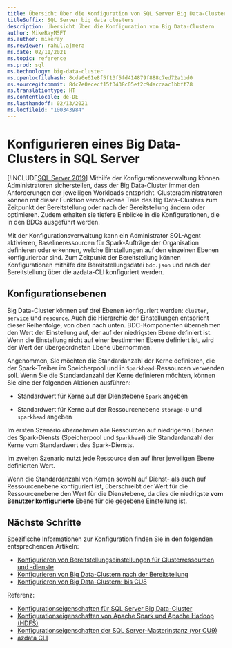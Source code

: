 ```yaml
---
title: Übersicht über die Konfiguration von SQL Server Big Data-Clustern
titleSuffix: SQL Server big data clusters
description: Übersicht über die Konfiguration von Big Data-Clustern
author: MikeRayMSFT
ms.author: mikeray
ms.reviewer: rahul.ajmera
ms.date: 02/11/2021
ms.topic: reference
ms.prod: sql
ms.technology: big-data-cluster
ms.openlocfilehash: 8cda6e61e8f5f13f5fd414879f888c7ed72a1bd0
ms.sourcegitcommit: 8dc7e0ececf15f3438c05ef2c9daccaac1bbff78
ms.translationtype: HT
ms.contentlocale: de-DE
ms.lasthandoff: 02/13/2021
ms.locfileid: "100343984"
---
```

# <a name="configure-a-sql-server-big-data-cluster"></a>Konfigurieren eines Big Data-Clusters in SQL Server

[!INCLUDE[SQL Server 2019](../includes/applies-to-version/sqlserver2019.md)]
Mithilfe der Konfigurationsverwaltung können Administratoren sicherstellen, dass der Big Data-Cluster immer den Anforderungen der jeweiligen Workloads entspricht. Clusteradministratoren können mit dieser Funktion verschiedene Teile des Big Data-Clusters zum Zeitpunkt der Bereitstellung oder nach der Bereitstellung ändern oder optimieren. Zudem erhalten sie tiefere Einblicke in die Konfigurationen, die in den BDCs ausgeführt werden. 

Mit der Konfigurationsverwaltung kann ein Administrator SQL-Agent aktivieren, Baselineressourcen für Spark-Aufträge der Organisation definieren oder erkennen, welche Einstellungen auf den einzelnen Ebenen konfigurierbar sind. Zum Zeitpunkt der Bereitstellung können Konfigurationen mithilfe der Bereitstellungsdatei `bdc.json` und nach der Bereitstellung über die azdata-CLI konfiguriert werden.

## <a name="configuration-scopes"></a>Konfigurationsebenen
Big Data-Cluster können auf drei Ebenen konfiguriert werden: `cluster`, `service` und `resource`. Auch die Hierarchie der Einstellungen entspricht dieser Reihenfolge, von oben nach unten. BDC-Komponenten übernehmen den Wert der Einstellung auf, der auf der niedrigsten Ebene definiert ist. Wenn die Einstellung nicht auf einer bestimmten Ebene definiert ist, wird der Wert der übergeordneten Ebene übernommen.

Angenommen, Sie möchten die Standardanzahl der Kerne definieren, die der Spark-Treiber im Speicherpool und in `Sparkhead`-Ressourcen verwenden soll. Wenn Sie die Standardanzahl der Kerne definieren möchten, können Sie eine der folgenden Aktionen ausführen:

- Standardwert für Kerne auf der Dienstebene `Spark` angeben

- Standardwert für Kerne auf der Ressourcenebene `storage-0` und `sparkhead` angeben

Im ersten Szenario *übernehmen* alle Ressourcen auf niedrigeren Ebenen des Spark-Diensts (Speicherpool und `Sparkhead`) die Standardanzahl der Kerne vom Standardwert des Spark-Diensts.

Im zweiten Szenario nutzt jede Ressource den auf ihrer jeweiligen Ebene definierten Wert.

Wenn die Standardanzahl von Kernen sowohl auf Dienst- als auch auf Ressourcenebene konfiguriert ist, überschreibt der Wert für die Ressourcenebene den Wert für die Dienstebene, da dies die niedrigste **vom Benutzer konfigurierte** Ebene für die gegebene Einstellung ist.

## <a name="next-steps"></a>Nächste Schritte

Spezifische Informationen zur Konfiguration finden Sie in den folgenden entsprechenden Artikeln:

- [Konfigurieren von Bereitstellungseinstellungen für Clusterressourcen und -dienste](deployment-custom-configuration.md)
- [Konfigurieren von Big Data-Clustern nach der Bereitstellung](configure-bdc-postdeployment.md)
- [Konfigurieren von Big Data-Clustern: bis CU8](configure-bdc-pre-configuration.md)

Referenz: 
- [Konfigurationseigenschaften für SQL Server Big Data-Cluster](reference-config-bdc-overview.md)
- [Konfigurationseigenschaften von Apache Spark und Apache Hadoop (HDFS)](reference-config-spark-hadoop.md)
- [Konfigurationseigenschaften der SQL Server-Masterinstanz (vor CU9)](reference-config-master-instance.md)
- [azdata CLI](../azdata/reference/reference-azdata.md)